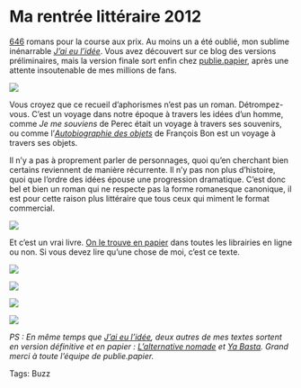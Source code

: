 # Ma rentrée littéraire 2012

[646](http://www.actualitte.com/librairies/les-100-000-exemplaires-une-economie-qui-se-decide-de-plus-en-plus-tot-36421.htm) romans pour la course aux prix. Au moins un a été oublié, mon sublime inénarrable [*J’ai eu l’idée*](http://blog.tcrouzet.com/id/). Vous avez découvert sur ce blog des versions préliminaires, mais la version finale sort enfin chez [publie.papier](http://publiepapier.fr/), après une attente insoutenable de mes millions de fans.

![](http://blog.tcrouzet.comhttps://tcrouzet.com/images_tc/2012/09/id1-450x407.jpg)

Vous croyez que ce recueil d’aphorismes n’est pas un roman. Détrompez-vous. C’est un voyage dans notre époque à travers les idées d’un homme, comme *Je me souviens* de Perec était un voyage à travers ses souvenirs, ou comme l’[*Autobiographie des objets*](http://blog.tcrouzet.com/2012/08/31/francois-bon-et-le-diy/) de François Bon est un voyage à travers ses objets.

Il n’y a pas à proprement parler de personnages, quoi qu’en cherchant bien certains reviennent de manière récurrente. Il n’y pas non plus d’histoire, quoi que l’ordre des idées épouse une progression dramatique. C’est donc bel et bien un roman qui ne respecte pas la forme romanesque canonique, il est pour cette raison plus littéraire que tous ceux qui miment le format commercial.

![](http://blog.tcrouzet.comhttps://tcrouzet.com/images_tc/2012/09/id2.jpg)

Et c’est un vrai livre. [On le trouve en papier](http://blog.tcrouzet.com/id/) dans toutes les librairies en ligne ou non. Si vous devez lire qu’une chose de moi, c’est ce texte.

![](http://blog.tcrouzet.comhttps://tcrouzet.com/images_tc/2012/09/id-p1.png)

![](http://blog.tcrouzet.comhttps://tcrouzet.com/images_tc/2012/09/id-p2.png)

![](http://blog.tcrouzet.comhttps://tcrouzet.com/images_tc/2012/09/id-p3.png)

![](http://blog.tcrouzet.comhttps://tcrouzet.com/images_tc/2012/09/id-p4.png)

*PS : En même temps que [*J’ai eu l’idée*](http://blog.tcrouzet.com/id/), deux autres de mes textes sortent en version définitive et en papier : [*L’alternative nomade*](http://blog.tcrouzet.com/alternative-nomade/) et [*Ya Basta*](http://blog.tcrouzet.com/ya-basta/). Grand merci à toute l’équipe de publie.papier.*

Tags: Buzz
